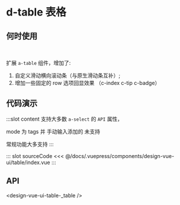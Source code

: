 # d-table 表格

## 何时使用


<br/>

扩展 `a-table` 组件，增加了: 

1. 自定义滑动横向滚动条（与原生滑动条互补）;
2. 增加一些固定的 row 选项回显效果 （c-index c-tip c-badge）

## 代码演示

<box single>
<tag text="基本">
<design-vue-ui-table-index />

:::slot content
支持大多数 `a-select` 的 `API` 属性，

mode 为 tags 并 手动输入添加的 未支持

常规功能大多支持
:::

::: slot sourceCode
<<< @/docs/.vuepress/components/design-vue-ui/table/index.vue
:::

</tag>
</box>

## API

<design-vue-ui-table-_table />